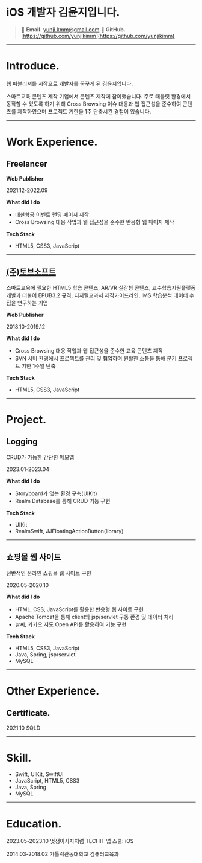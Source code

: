 # iOS 개발자 김윤지입니다.

> 💌 **Email.** yunji.kmm@gmail.com
👾 **GitHub.** [https://github.com/yunjikimm](https://github.com/yunjikimm)
> 

---

# Introduce.

웹 퍼블리셔를 시작으로 개발자를 꿈꾸게 된 김윤지입니다.

스마트교육 콘텐츠 제작 기업에서 콘텐츠 제작에 참여했습니다. 주로 태블릿 환경에서 동작할 수 있도록 하기 위해 Cross Browsing 이슈 대응과 웹 접근성을 준수하여 콘텐츠를 제작하였으며 프로젝트 기한을 1주 단축시킨 경험이 있습니다.

---

# Work Experience.

## Freelancer

**Web Publisher**

2021.12-2022.09

**What did I do**

- 대한항공 이벤트 랜딩 페이지 제작
- Cross Browsing 대응 작업과 웹 접근성을 준수한 반응형 웹 페이지 제작

**Tech Stack**

- HTML5, CSS3, JavaScript

---

## [(주)토브소프트](https://tovsoft.com/)

스마트교육에 필요한 HTML5 학습 콘텐츠, AR/VR 실감형 콘텐츠, 교수학습지원플랫폼 개발과 더불어 EPUB3.2 규격, 디지털교과서 제작가이드라인, IMS 학습분석 데이터 수집을 연구하는 기업

**Web Publisher**

2018.10-2019.12

**What did I do**

- Cross Browsing 대응 작업과 웹 접근성을 준수한 교육 콘텐츠 제작
- SVN 서버 환경에서 프로젝트를 관리 및 협업하며 원활한 소통을 통해 분기 프로젝트 기한 1주일 단축

**Tech Stack**

- HTML5, CSS3, JavaScript

---

# Project.

## Logging

CRUD가 가능한 간단한 메모앱

2023.01-2023.04

**What did I do**

- Storyboard가 없는 환경 구축(UIKit)
- Realm Database를 통해 CRUD 기능 구현

**Tech Stack**

- UIKit
- RealmSwift, JJFloatingActionButton(library)

---

## 쇼핑몰 웹 사이트

전반적인 온라인 쇼핑몰 웹 사이트 구현

2020.05-2020.10

**What did I do**

- HTML, CSS, JavaScript를 활용한 반응형 웹 사이트 구현
- Apache Tomcat을 통해 client와 jsp/servlet 구동 환경 및 데이터 처리
- 날씨, 카카오 지도 Open API를 활용하여 기능 구현

**Tech Stack**

- HTML5, CSS3, JavaScript
- Java, Spring, jsp/servlet
- MySQL

---

# Other Experience.

## Certificate.

2021.10 SQLD

---

# Skill.

- Swift, UIKit, SwiftUI
- JavaScript, HTML5, CSS3
- Java, Spring
- MySQL

---

# Education.

2023.05-2023.10 멋쟁이사자처럼 TECHIT 앱 스쿨: iOS

2014.03-2018.02 가톨릭관동대학교 컴퓨터교육과